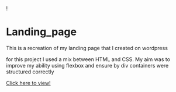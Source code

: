 !
# Landing_page 
<p>This is a recreation of my landing page that I created on wordpress</p>
<p>for this project I used a mix between HTML and CSS. My aim was to improve my ability using flexbox and ensure by div containers were structured correctly</p>
<a href="file:///Users/paul/Desktop/Dev/Landing_page/Landing_page/index.html">Click here to view!</a>

